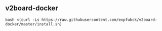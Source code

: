 ## v2board-docker
```
bash <(curl -Ls https://raw.githubusercontent.com/expfukck/v2board-docker/master/install.sh)
```
